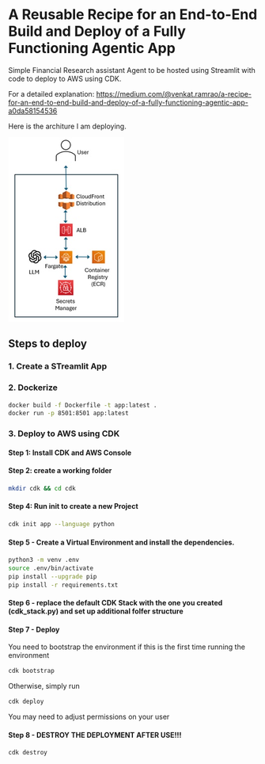 # A Reusable Recipe for an End-to-End Build and Deploy of a Fully Functioning Agentic App

Simple Financial Research assistant Agent to be hosted using Streamlit with code to deploy to AWS using CDK.

For a detailed explanation: https://medium.com/@venkat.ramrao/a-recipe-for-an-end-to-end-build-and-deploy-of-a-fully-functioning-agentic-app-a0da58154536

Here is the architure I am deploying.

![Architecture](./images/aws_architecture.jpg)
               
## Steps to deploy
### 1. Create a STreamlit App
### 2. Dockerize
```bash
docker build -f Dockerfile -t app:latest .
docker run -p 8501:8501 app:latest
```
### 3. Deploy to AWS using CDK
#### Step 1: Install CDK and AWS Console
#### Step 2: create a working folder
```bash
mkdir cdk && cd cdk
```
#### Step 4: Run init to create a new Project
```bash
cdk init app --language python
```
#### Step 5 - Create a Virtual Environment and install the dependencies.
```bash
python3 -m venv .env
source .env/bin/activate 
pip install --upgrade pip
pip install -r requirements.txt
```
#### Step 6 - replace the default CDK Stack with the one you created (cdk_stack.py) and set up additional folfer structure
#### Step 7 - Deploy
You need to bootstrap the environment if this is the first time running the environment
```bash
cdk bootstrap
```
Otherwise, simply run
```bash
cdk deploy
```
You may need to adjust permissions on your user
#### Step 8 - DESTROY THE DEPLOYMENT AFTER USE!!!
```bash
cdk destroy
```




